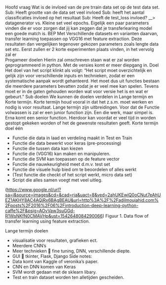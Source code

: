 Hoofd vraag
Wat is de invloed van de pre trrain data set op de test data set.
Sub: Heeft grootte van de data set veel invloed
Sub: heeft het aantal classificaties invloed op het resultaat
Sub: Heeft de test_loss invloed? __> datagenerator vs. Kleine set veel epochs.
Eigelijk een paar parameters vinden die er voor zorgen dat jij kan zeggen dat je transferlearing model een goede match is.
BEP
Met Verschillende datasets en varianten daarvan, transfer learning toepassen op VGG16 met feature extraction. Deze resultaten dan vergelijken tegenover gekozen parameters zoals lengte data set etc. 
Eerst zullen er 2 korte experimenten plaats vinden, in het vervolg zal er   
Progameer doelen
Hierin zal omschreven staan wat er  zal worden geprogrammeerd in python. Met de versies komt er meer diepgang in.
Doel
Het doel van het script klinkt als volgt:
“Het script moet overzichtelijk en gelijk zijn voor verschillende inputs en technieken, zodat er een systematische aanpak wordt gehanteerd. Het moet dus uit functies bestaan die meerdere parameters bevatten zodat je er veel mee kan spelen. Tevens moet er in de gaten gehouden worden wat voor versie het is en wat er gebeurt.”
Sub doelen
We kunnen de doelen verdelen in Lange termijn en Korte termijn. Korte termijn houd vooral in dat het z.s.m. moet werken en nodig is voor resultaat. Lange termijn zijn uitbreidingen. 
Voor dat de Functie volwassen is zal er een junior function zijn. Een die werk, maar simpel is. Erna komt een senior function. Hierdoor kan voordat er veel tijd in worden gestopt gekeken worden of het de gewenste resultaten geeft.
Korte termijn doel één 
-	Functie die data in laad en verdeling maakt in Test en Train
-	Functie die data bewerkt voor keras (pre-processing)
-	Functie die tussen data kan kiezen
-	Functie die (VGG16) kan maken en manipuleren.
-	Functie die SVM kan toepassen op de feature vector
-	Functie die nauwkeurigheid meet d.m.v. test set
-	Functie die visuele hulp bied om te beoordelen of alles werkt
-	(Test functie die checkt of het script werkt, micro data set)
-	Script die alles samen voegt met veel uitleg.
 
 (https://www.google.nl/url?sa=i&source=images&cd=&cad=rja&uact=8&ved=2ahUKEwjQ0oCNut7eAhUEZ1AKHY8AC4AQjRx6BAgBEAU&url=http%3A%2F%2Fadilmoujahid.com%2Fposts%2F2016%2F06%2Fintroduction-deep-learning-python-caffe%2F&psig=AOvVaw3suGGd-R1WsNKfN0CMAVHp&ust=1542648084290066)
Figuur 1. Data flow of transfer learning using feature extraction.  

Lange termijn doelen
-	visualisatie voor resultaten, grafieken ect.
-	Meerdere CNN’s
-	Meer technieken  fine tuning, DNN, verschillende diepte.
-	GUI  tkinter, Flask, Django
Side notes:
-	Data komt van Kaggle of veronika’s paper.
-	CNN en DNN komen van Keras
-	SVM wordt gedaan met de sklearn libary.
-	Test en train dataset worden ten alletijden gescheiden.

